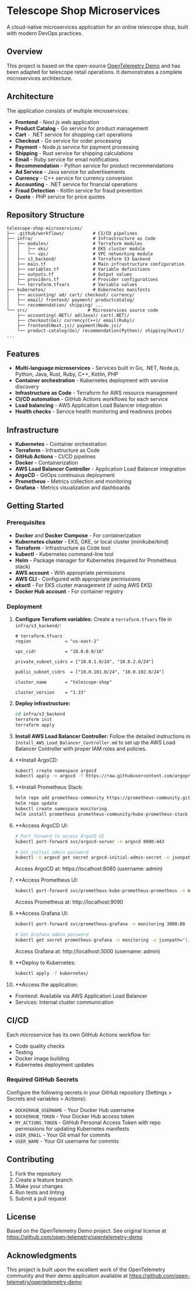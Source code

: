 # Telescope Shop Microservices

A cloud-native microservices application for an online telescope shop, built with modern DevOps practices.

## Overview

This project is based on the open-source [OpenTelemetry Demo](https://github.com/open-telemetry/opentelemetry-demo) and has been adapted for telescope retail operations. It demonstrates a complete microservices architecture.

## Architecture

The application consists of multiple microservices:

- **Frontend** - Next.js web application
- **Product Catalog** - Go service for product management
- **Cart** - .NET service for shopping cart operations
- **Checkout** - Go service for order processing
- **Payment** - Node.js service for payment processing
- **Shipping** - Rust service for shipping calculations
- **Email** - Ruby service for email notifications
- **Recommendation** - Python service for product recommendations
- **Ad Service** - Java service for advertisements
- **Currency** - C++ service for currency conversion
- **Accounting** - .NET service for financial operations
- **Fraud Detection** - Kotlin service for fraud prevention
- **Quote** - PHP service for price quotes

## Repository Structure

```
telescope-shop-microservices/
├── .github/workflows/           # CI/CD pipelines
├── infra/                       # Infrastructure as Code
│   ├── modules/                 # Terraform modules
│   │   ├── eks/                 # EKS cluster module
│   │   └── vpc/                 # VPC networking module
│   ├── s3_backend/              # Terraform S3 backend
│   ├── main.tf                  # Main infrastructure configuration
│   ├── variables.tf             # Variable definitions
│   ├── outputs.tf               # Output values
│   ├── providers.tf             # Provider configurations
│   └── terraform.tfvars         # Variable values
├── kubernetes/                  # Kubernetes manifests
│   ├── accounting/ ad/ cart/ checkout/ currency/
│   ├── email/ frontend/ payment/ productcatalog/
│   └── recommendation/ shipping/ ...
└── src/                       # Microservices source code
    ├── accounting(.NET)/ ad(Java)/ cart(.NET)/
    ├── checkout(Go)/ currency(C++)/ email(Ruby)/
    ├── frontend(Next.js)/ payment(Node.js)/
    └── product-catalog(Go)/ recommendation(Python)/ shipping(Rust)/ ...
```

## Features

- **Multi-language microservices** - Services built in Go, .NET, Node.js, Python, Java, Rust, Ruby, C++, Kotlin, PHP
- **Container orchestration** - Kubernetes deployment with service discovery
- **Infrastructure as Code** - Terraform for AWS resource management
- **CI/CD automation** - GitHub Actions workflows for each service
- **Load balancing** - AWS Application Load Balancer integration
- **Health checks** - Service health monitoring and readiness probes

## Infrastructure

- **Kubernetes** - Container orchestration
- **Terraform** - Infrastructure as Code
- **GitHub Actions** - CI/CD pipelines
- **Docker** - Containerization
- **AWS Load Balancer Controller** - Application Load Balancer integration
- **ArgoCD** - GitOps continuous deployment
- **Prometheus** - Metrics collection and monitoring
- **Grafana** - Metrics visualization and dashboards

## Getting Started

### Prerequisites

- **Docker** and **Docker Compose** - For containerization
- **Kubernetes cluster** - EKS, GKE, or local cluster (minikube/kind)
- **Terraform** - Infrastructure as Code tool
- **kubectl** - Kubernetes command-line tool
- **Helm** - Package manager for Kubernetes (required for Prometheus stack)
- **AWS account** - With appropriate permissions
- **AWS CLI** - Configured with appropriate permissions
- **eksctl** - For EKS cluster management (if using AWS EKS)
- **Docker Hub account** - For container registry

### Deployment

1. **Configure Terraform variables:**
   Create a `terraform.tfvars` file in `infra/s3_backend/`:
   ```hcl
   # terraform.tfvars
   region             = "us-east-1"
   
   vpc_cidr           = "10.0.0.0/16"
   
   private_subnet_cidrs = ["10.0.1.0/24", "10.0.2.0/24"]
   
   public_subnet_cidrs  = ["10.0.101.0/24", "10.0.102.0/24"]
   
   cluster_name       = "telescope-shop"
   
   cluster_version    = "1.33"
   ```

2. **Deploy infrastructure:**
   ```bash
   cd infra/s3_backend
   terraform init
   terraform apply
   ```

3. **Install AWS Load Balancer Controller:**
   Follow the detailed instructions in `Install_AWS_Load_Balancer_Controller.md` to set up the AWS Load Balancer Controller with proper IAM roles and policies.

4. **Install ArgoCD:
   ```bash
   kubectl create namespace argocd
   kubectl apply -n argocd -f https://raw.githubusercontent.com/argoproj/argo-cd/stable/manifests/install.yaml
   ```

5. **Install Prometheus Stack:
   ```bash
   helm repo add prometheus-community https://prometheus-community.github.io/helm-charts
   helm repo update
   kubectl create namespace monitoring
   helm install prometheus prometheus-community/kube-prometheus-stack -n monitoring
   ```

6. **Access ArgoCD UI:
   ```bash
   # Port forward to access ArgoCD UI
   kubectl port-forward svc/argocd-server -n argocd 8080:443
   
   # Get initial admin password
   kubectl -n argocd get secret argocd-initial-admin-secret -o jsonpath="{.data.password}" | base64 -d
   ```
   Access ArgoCD at: https://localhost:8080 (username: admin)

7. **Access Prometheus UI:
   ```bash
   kubectl port-forward svc/prometheus-kube-prometheus-prometheus -n monitoring 9090:9090
   ```
   Access Prometheus at: http://localhost:9090

8. **Access Grafana UI:
   ```bash
   kubectl port-forward svc/prometheus-grafana -n monitoring 3000:80
   
   # Get Grafana admin password
   kubectl get secret prometheus-grafana -n monitoring -o jsonpath="{.data.admin-password}" | base64 -d
   ```
   Access Grafana at: http://localhost:3000 (username: admin)

9. **Deploy to Kubernetes:
   ```bash
   kubectl apply -f kubernetes/
   ```

10. **Access the application:
   - Frontend: Available via AWS Application Load Balancer
   - Services: Internal cluster communication

## CI/CD

Each microservice has its own GitHub Actions workflow for:
- Code quality checks
- Testing
- Docker image building
- Kubernetes deployment updates

### Required GitHub Secrets

Configure the following secrets in your GitHub repository (Settings > Secrets and variables > Actions):

- `DOCKERHUB_USERNAME` - Your Docker Hub username
- `DOCKERHUB_TOKEN` - Your Docker Hub access token
- `MY_ACTIONS_TOKEN` - GitHub Personal Access Token with repo permissions for updating Kubernetes manifests
- `USER_EMAIL` - Your Git email for commits
- `USER_NAME` - Your Git username for commits

## Contributing

1. Fork the repository
2. Create a feature branch
3. Make your changes
4. Run tests and linting
5. Submit a pull request

## License

Based on the OpenTelemetry Demo project. See original license at https://github.com/open-telemetry/opentelemetry-demo

## Acknowledgments

This project is built upon the excellent work of the OpenTelemetry community and their demo application available at https://github.com/open-telemetry/opentelemetry-demo